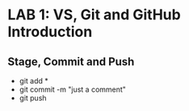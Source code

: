 # LAB 1: VS, Git and GitHub Introduction

## Stage, Commit and Push
- git add *
- git commit -m "just a comment"
- git push
